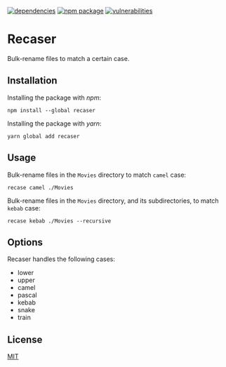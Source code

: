[![dependencies](https://david-dm.org/jakubbarczyk/recaser.svg)](https://david-dm.org/jakubbarczyk/recaser)
[![npm package](https://badge.fury.io/js/recaser.svg)](https://badge.fury.io/js/recaser)
[![vulnerabilities](https://snyk.io/test/github/jakubbarczyk/recaser/badge.svg)](https://snyk.io/test/github/jakubbarczyk/recaser)

# Recaser

Bulk-rename files to match a certain case.

## Installation

Installing the package with _npm_:

```shell
npm install --global recaser
```

Installing the package with _yarn_:

```shell
yarn global add recaser
```

## Usage

Bulk-rename files in the `Movies` directory to match `camel` case:

```shell
recase camel ./Movies
```

Bulk-rename files in the `Movies` directory, and its subdirectories, to match `kebab` case:

```shell
recase kebab ./Movies --recursive
```

## Options

Recaser handles the following cases:

- lower
- upper
- camel
- pascal
- kebab
- snake
- train

## License

[MIT](http://ilee.mit-license.org)

